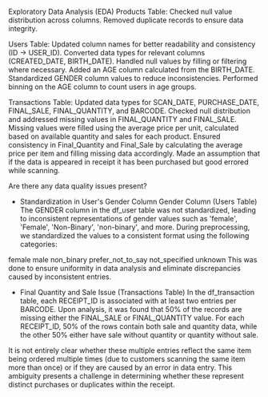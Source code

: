 
Exploratory Data Analysis (EDA)
Products Table:
Checked null value distribution across columns.
Removed duplicate records to ensure data integrity.

Users Table:
Updated column names for better readability and consistency (ID -> USER_ID).
Converted data types for relevant columns (CREATED_DATE, BIRTH_DATE).
Handled null values by filling or filtering where necessary.
Added an AGE column calculated from the BIRTH_DATE.
Standardized GENDER column values to reduce inconsistencies.
Performed binning on the AGE column to count users in age groups.

Transactions Table:
Updated data types for SCAN_DATE, PURCHASE_DATE, FINAL_SALE, FINAL_QUANTITY, and BARCODE.
Checked null distribution and addressed missing values in FINAL_QUANTITY and FINAL_SALE. Missing values were filled using the average price per unit, calculated based on available quantity and sales for each product.
Ensured consistency in Final_Quantity and Final_Sale by calculating the average price per item and filling missing data accordingly. Made an assumption that if the data is appeared in receipt it has been purchased but good errored while scanning. 

Are there any data quality issues present?

- Standardization in User's Gender Column
Gender Column (Users Table)
The GENDER column in the df_user table was not standardized, leading to inconsistent representations of gender values such as 'female', 'Female', 'Non-Binary', 'non-binary', and more. During preprocessing, we standardized the values to a consistent format using the following categories:

female
male
non_binary
prefer_not_to_say
not_specified
unknown
This was done to ensure uniformity in data analysis and eliminate discrepancies caused by inconsistent entries.

- Final Quantity and Sale Issue (Transactions Table)
In the df_transaction table, each RECEIPT_ID is associated with at least two entries per BARCODE. Upon analysis, it was found that 50% of the records are missing either the FINAL_SALE or FINAL_QUANTITY value. For each RECEIPT_ID, 50% of the rows contain both sale and quantity data, while the other 50% either have sale without quantity or quantity without sale.

It is not entirely clear whether these multiple entries reflect the same item being ordered multiple times (due to customers scanning the same item more than once) or if they are caused by an error in data entry. This ambiguity presents a challenge in determining whether these represent distinct purchases or duplicates within the receipt.
